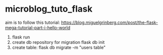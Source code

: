 # microblog_tuto_flask
aim is to follow this tutorial: https://blog.miguelgrinberg.com/post/the-flask-mega-tutorial-part-i-hello-world
1) flask run
2) create db repository for migration
	flask db init
3) create table:
	flask db migrate -m "users table"
